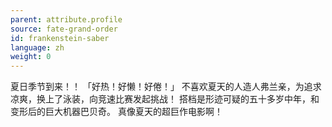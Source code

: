 ```yaml
---
parent: attribute.profile
source: fate-grand-order
id: frankenstein-saber
language: zh
weight: 0
---
```


夏日季节到来！！
「好热！好懒！好倦！」
不喜欢夏天的人造人弗兰亲，为追求凉爽，换上了泳装，向竞速比赛发起挑战！
搭档是形迹可疑的五十多岁中年，和变形后的巨大机器巴贝奇。
真像夏天的超巨作电影啊！
